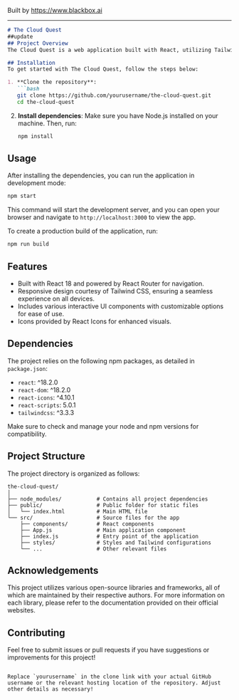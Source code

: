 
Built by https://www.blackbox.ai

---

```markdown
# The Cloud Quest
##update
## Project Overview
The Cloud Quest is a web application built with React, utilizing Tailwind CSS for styling. This project serves as an interactive platform that allows users to explore cloud-based services and solutions. It provides an engaging user experience with modern UI components enhanced by React icons.

## Installation
To get started with The Cloud Quest, follow the steps below:

1. **Clone the repository**:
   ```bash
   git clone https://github.com/yourusername/the-cloud-quest.git
   cd the-cloud-quest
   ```

2. **Install dependencies**:
   Make sure you have Node.js installed on your machine. Then, run:
   ```bash
   npm install
   ```

## Usage
After installing the dependencies, you can run the application in development mode:

```bash
npm start
```

This command will start the development server, and you can open your browser and navigate to `http://localhost:3000` to view the app.

To create a production build of the application, run:

```bash
npm run build
```

## Features
- Built with React 18 and powered by React Router for navigation.
- Responsive design courtesy of Tailwind CSS, ensuring a seamless experience on all devices.
- Includes various interactive UI components with customizable options for ease of use.
- Icons provided by React Icons for enhanced visuals.

## Dependencies
The project relies on the following npm packages, as detailed in `package.json`:

- `react`: ^18.2.0
- `react-dom`: ^18.2.0
- `react-icons`: ^4.10.1
- `react-scripts`: 5.0.1
- `tailwindcss`: ^3.3.3

Make sure to check and manage your node and npm versions for compatibility.

## Project Structure
The project directory is organized as follows:

```
the-cloud-quest/
│
├── node_modules/           # Contains all project dependencies
├── public/                 # Public folder for static files
│   └── index.html          # Main HTML file
└── src/                    # Source files for the app
    ├── components/         # React components
    ├── App.js              # Main application component
    ├── index.js            # Entry point of the application
    ├── styles/             # Styles and Tailwind configurations
    └── ...                 # Other relevant files
```

## Acknowledgements
This project utilizes various open-source libraries and frameworks, all of which are maintained by their respective authors. For more information on each library, please refer to the documentation provided on their official websites.

## Contributing
Feel free to submit issues or pull requests if you have suggestions or improvements for this project!

``` 

Replace `yourusername` in the clone link with your actual GitHub username or the relevant hosting location of the repository. Adjust other details as necessary!
